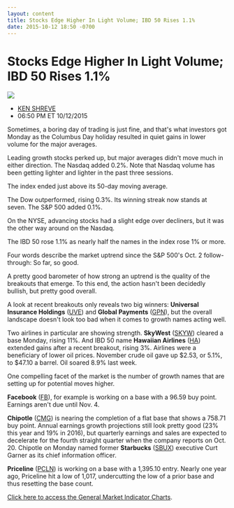 ```yaml
---
layout: content
title: Stocks Edge Higher In Light Volume; IBD 50 Rises 1.1%
date: 2015-10-12 18:50 -0700
---
```



Stocks Edge Higher In Light Volume; IBD 50 Rises 1.1%
======================================================


![](https://www.investors.com/wp-content/uploads/ibd-migrated-images/MPv_151013_635802609120155957.png)

* [KEN SHREVE](https://www.investors.com/author/shrevek/ "Posts by KEN SHREVE")
* 06:50 PM ET 10/12/2015




  

Sometimes, a boring day of trading is just fine, and that's what investors got Monday as the Columbus Day holiday resulted in quiet gains in lower volume for the major averages.

  

Leading growth stocks perked up, but major averages didn't move much in either direction. The Nasdaq added 0.2%. Note that Nasdaq volume has been getting lighter and lighter in the past three sessions.

  

The index ended just above its 50-day moving average.

  

The Dow outperformed, rising 0.3%. Its winning streak now stands at seven. The S&P 500 added 0.1%.

  

On the NYSE, advancing stocks had a slight edge over decliners, but it was the other way around on the Nasdaq.

  

The IBD 50 rose 1.1% as nearly half the names in the index rose 1% or more.

  

Four words describe the market uptrend since the S&P 500's Oct. 2 follow-through: So far, so good.

  

A pretty good barometer of how strong an uptrend is the quality of the breakouts that emerge. To this end, the action hasn't been decidedly bullish, but pretty good overall.

  

A look at recent breakouts only reveals two big winners: **Universal Insurance Holdings** ([UVE](https://research.investors.com/quote.aspx?symbol=UVE)) and **Global Payments** ([GPN](https://research.investors.com/quote.aspx?symbol=GPN)), but the overall landscape doesn't look too bad when it comes to growth names acting well.

  

Two airlines in particular are showing strength. **SkyWest** ([SKYW](https://research.investors.com/quote.aspx?symbol=SKYW)) cleared a base Monday, rising 11%. And IBD 50 name **Hawaiian Airlines** ([HA](https://research.investors.com/quote.aspx?symbol=HA)) extended gains after a recent breakout, rising 3%. Airlines were a beneficiary of lower oil prices. November crude oil gave up $2.53, or 5.1%, to $47.10 a barrel. Oil soared 8.9% last week.

  

One compelling facet of the market is the number of growth names that are setting up for potential moves higher.

  

**Facebook** ([FB](https://research.investors.com/quote.aspx?symbol=FB)), for example is working on a base with a 96.59 buy point. Earnings aren't due until Nov. 4.

  

**Chipotle** ([CMG](https://research.investors.com/quote.aspx?symbol=CMG)) is nearing the completion of a flat base that shows a 758.71 buy point. Annual earnings growth projections still look pretty good (23% this year and 19% in 2016), but quarterly earnings and sales are expected to decelerate for the fourth straight quarter when the company reports on Oct. 20. Chipotle on Monday named former **Starbucks** ([SBUX](https://research.investors.com/quote.aspx?symbol=SBUX)) executive Curt Garner as its chief information officer.

  

**Priceline** ([PCLN](https://research.investors.com/quote.aspx?symbol=PCLN)) is working on a base with a 1,395.10 entry. Nearly one year ago, Priceline hit a low of 1,017, undercutting the low of a prior base and thus resetting the base count.

  

[Click here to access the General Market Indicator Charts](https://www.investors.com/pdf/GMI_101315.pdf).




